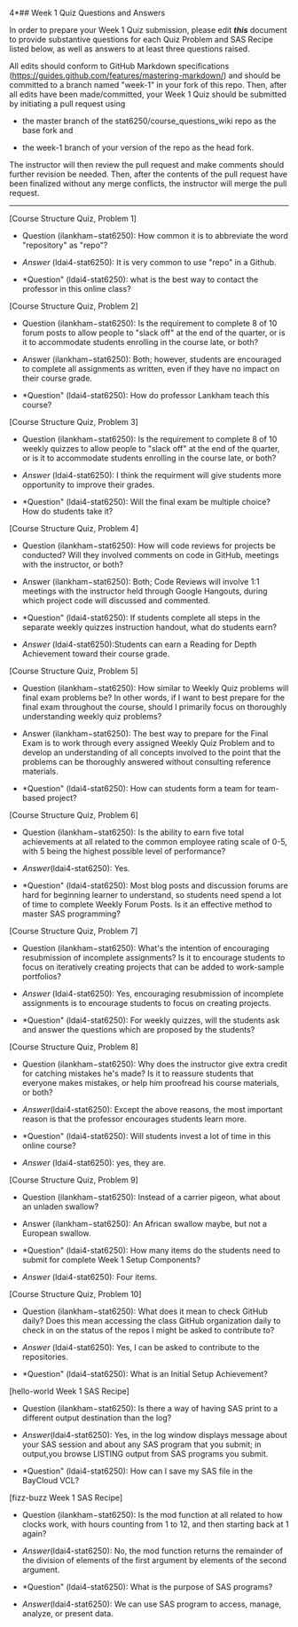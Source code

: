 4*## Week 1 Quiz Questions and Answers

In order to prepare your Week 1 Quiz submission, please edit ***this*** document to provide substantive questions for each Quiz Problem and SAS Recipe listed below, as well as answers to at least three questions raised.

All edits should conform to GitHub Markdown specifications (https://guides.github.com/features/mastering-markdown/) and should be committed to a branch named "week-1" in your fork of this repo. Then, after all edits have been made/committed, your Week 1 Quiz should be submitted by initiating a pull request using

- the master branch of the stat6250/course_questions_wiki repo as the base fork and

- the week-1 branch of your version of the repo as the head fork.

The instructor will then review the pull request and make comments should further revision be needed. Then, after the contents of the pull request have been finalized without any merge conflicts, the instructor will merge the pull request.



********************************************************************************



[Course Structure Quiz, Problem 1]
- Question (ilankham−stat6250): How common it is to abbreviate the word "repository" as "repo"?
- *Answer* (ldai4-stat6250): It is very common to use "repo" in a Github.

- *Question" (ldai4-stat6250): what is the best way to contact the professor in this online class?

[Course Structure Quiz, Problem 2]
- Question (ilankham−stat6250): Is the requirement to complete 8 of 10 forum posts to allow people to "slack off" at the end of the quarter, or is it to accommodate students enrolling in the course late, or both?
- Answer (ilankham−stat6250): Both; however, students are encouraged to complete all assignments as written, even if they have no impact on their course grade.

- *Question" (ldai4-stat6250): How do professor Lankham teach this course? 


[Course Structure Quiz, Problem 3]
- Question (ilankham−stat6250): Is the requirement to complete 8 of 10 weekly quizzes to allow people to "slack off" at the end of the quarter, or is it to accommodate students enrolling in the course late, or both?
- *Answer* (ldai4-stat6250): I think the requirment will give students more opportunity to improve their grades.

- *Question" (ldai4-stat6250): Will the final exam be multiple choice? How do students take it?


[Course Structure Quiz, Problem 4]
- Question (ilankham−stat6250): How will code reviews for projects be conducted? Will they involved comments on code in GitHub, meetings with the instructor, or both?
- Answer (ilankham−stat6250): Both; Code Reviews will involve 1:1 meetings with the instructor held through Google Hangouts, during which project code will discussed and commented.

- *Question" (ldai4-stat6250): If students complete all steps in the separate weekly quizzes instruction handout, what do students earn?
- *Answer* (ldai4-stat6250):Students can earn a Reading for Depth Achievement toward their course grade.


[Course Structure Quiz, Problem 5]
- Question (ilankham−stat6250): How similar to Weekly Quiz problems will final exam problems be? In other words, if I want to best prepare for the final exam throughout the course, should I primarily focus on thoroughly understanding weekly quiz problems?
- Answer (ilankham−stat6250): The best way to prepare for the Final Exam is to work through every assigned Weekly Quiz Problem and to develop an understanding of all concepts involved to the point that the problems can be thoroughly answered without consulting reference materials.

- *Question" (ldai4-stat6250): How can students form a team for team-based project?


[Course Structure Quiz, Problem 6]
- Question (ilankham−stat6250): Is the ability to earn five total achievements at all related to the common employee rating scale of 0-5, with 5 being the highest possible level of performance?

- *Answer*(ldai4-stat6250): Yes.

- *Question" (ldai4-stat6250): Most blog posts and discussion forums are hard for beginning learner to understand, so students need spend a lot of time to complete Weekly Forum Posts. Is it an effective method to master SAS programming? 


[Course Structure Quiz, Problem 7]
- Question (ilankham−stat6250): What's the intention of encouraging resubmission of incomplete assignments? Is it to encourage students to focus on iteratively creating projects that can be added to work-sample portfolios?
- *Answer* (ldai4-stat6250): Yes, encouraging resubmission of incomplete assignments is to encourage students to focus on creating projects.

- *Question" (ldai4-stat6250): For weekly quizzes, will the students ask and answer the questions which are proposed by the students?


[Course Structure Quiz, Problem 8]
- Question (ilankham−stat6250): Why does the instructor give extra credit for catching mistakes he's made? Is it to reassure students that everyone makes mistakes, or help him proofread his course materials, or both?
- *Answer*(ldai4-stat6250): Except the above reasons, the most important reason is that the professor encourages students learn more.

- *Question" (ldai4-stat6250): Will students invest a lot of time in this online course?
- *Answer* (ldai4-stat6250): yes, they are.

[Course Structure Quiz, Problem 9]
- Question (ilankham−stat6250): Instead of a carrier pigeon, what about an unladen swallow?
- Answer (ilankham−stat6250): An African swallow maybe, but not a European swallow.

- *Question" (ldai4-stat6250): How many items do the students need to submit for complete Week 1 Setup Components?
- *Answer* (ldai4-stat6250): Four items.

[Course Structure Quiz, Problem 10]
- Question (ilankham−stat6250): What does it mean to check GitHub daily? Does this mean accessing the class GitHub organization daily to check in on the status of the repos I might be asked to contribute to?
- *Answer* (ldai4-stat6250): Yes, I can be asked to contribute to the repositories.

- *Question" (ldai4-stat6250): What is an Initial Setup Achievement?

[hello-world Week 1 SAS Recipe]
- Question (ilankham−stat6250): Is there a way of having SAS print to a different output destination than the log?

- *Answer*(ldai4-stat6250): Yes, in the log window displays message about your SAS session and about any SAS program that you submit; in output,you browse LISTING output from SAS programs you submit.

- *Question" (ldai4-stat6250): How can I save my SAS file in the BayCloud VCL?

[fizz-buzz Week 1 SAS Recipe]
- Question (ilankham−stat6250): Is the mod function at all related to how clocks work, with hours counting from 1 to 12, and then starting back at 1 again?

- *Answer*(ldai4-stat6250): No, the mod function returns the remainder of the division of elements of the first argument by elements of the second argument.

- *Question" (ldai4-stat6250): What is the purpose of SAS programs?
- *Answer*(ldai4-stat6250): We can use SAS program to access, manage, analyze, or present data.
